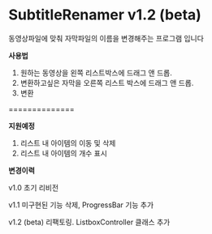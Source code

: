 SubtitleRenamer v1.2 (beta)
===============

동영상파일에 맞춰 자막파일의 이름을 변경해주는 프로그램 입니다

**사용법**

1. 원하는 동영상을 왼쪽 리스트박스에 드래그 앤 드롭.
2. 변환하고싶은 자막을 오른쪽 리스트 박스에 드래그 앤 드롭.
3. 변환



==============

**지원예정**

1. 리스트 내 아이템의 이동 및 삭제
2. 리스트 내 아이템의 개수 표시


**변경이력**

v1.0  초기 리비전

v1.1  미구현된 기능 삭제, ProgressBar 기능 추가

v1.2  (beta) 리팩토링. ListboxController 클래스 추가
